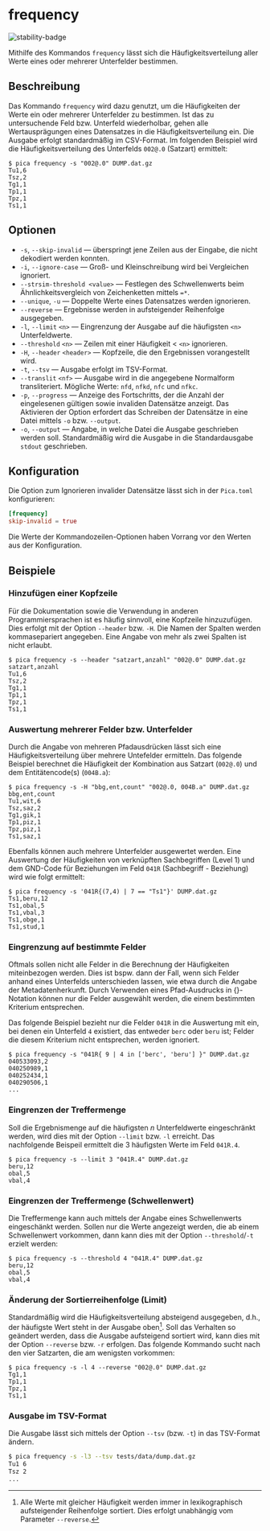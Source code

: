 # frequency

![stability-badge](https://img.shields.io/badge/stability-stable-green?style=flat-square)

Mithilfe des Kommandos `frequency` lässt sich die Häufigkeitsverteilung
aller Werte eines oder mehrerer Unterfelder bestimmen.

## Beschreibung

Das Kommando `frequency` wird dazu genutzt, um die Häufigkeiten der
Werte ein oder mehrerer Unterfelder zu bestimmen. Ist das zu
untersuchende Feld bzw. Unterfeld wiederholbar, gehen alle
Wertausprägungen eines Datensatzes in die Häufigkeitsverteilung ein. Die
Ausgabe erfolgt standardmäßig im CSV-Format. Im folgenden Beispiel wird
die Häufigkeitsverteilung des Unterfelds `002@.0` (Satzart) ermittelt:

```console
$ pica frequency -s "002@.0" DUMP.dat.gz
Tu1,6
Tsz,2
Tg1,1
Tp1,1
Tpz,1
Ts1,1

```

## Optionen

* `-s`, `--skip-invalid` — überspringt jene Zeilen aus der Eingabe, die
  nicht dekodiert werden konnten.
* `-i`, `--ignore-case` — Groß- und Kleinschreibung wird bei Vergleichen
  ignoriert.
* `--strsim-threshold <value>` — Festlegen des Schwellenwerts beim
  Ähnlichkeitsvergleich von Zeichenketten mittels `=*`.
* `--unique`, `-u`  — Doppelte Werte eines Datensatzes werden
  ignorieren.
* `--reverse` — Ergebnisse werden in aufsteigender Reihenfolge
  ausgegeben.
* `-l`, `--limit` `<n>` — Eingrenzung der Ausgabe auf die häufigsten
  `<n>` Unterfeldwerte.
* `--threshold` `<n>` — Zeilen mit einer Häufigkeit < `<n>` ignorieren.
* `-H`, `--header` `<header>` — Kopfzeile, die den Ergebnissen
  vorangestellt wird.
* `-t`, `--tsv` — Ausgabe erfolgt im TSV-Format.
* `--translit` `<nf>` — Ausgabe wird in die angegebene Normalform
  transliteriert. Mögliche Werte: `nfd`, `nfkd`, `nfc` und `nfkc`.
* `-p`, `--progress` — Anzeige des Fortschritts, der die Anzahl der
  eingelesenen gültigen sowie invaliden Datensätze anzeigt. Das
  Aktivieren der Option erfordert das Schreiben der Datensätze in eine
  Datei mittels `-o` bzw. `--output`.
* `-o`, `--output` — Angabe, in welche Datei die Ausgabe geschrieben
  werden soll. Standardmäßig wird die Ausgabe in die Standardausgabe
  `stdout` geschrieben.

## Konfiguration

<!-- TODO: Link zum allgemeinen Kapitel über die Konfigurationsdatei -->

Die Option zum Ignorieren invalider Datensätze lässt sich in der
`Pica.toml` konfigurieren:

```toml
[frequency]
skip-invalid = true
```

Die Werte der Kommandozeilen-Optionen haben Vorrang vor den Werten aus
der Konfiguration.


## Beispiele

### Hinzufügen einer Kopfzeile

Für die Dokumentation sowie die Verwendung in anderen Programmiersprachen
ist es häufig sinnvoll, eine Kopfzeile hinzuzufügen. Dies erfolgt mit der
Option `--header` bzw. `-H`. Die Namen der Spalten werden kommasepariert
angegeben. Eine Angabe von mehr als zwei Spalten ist nicht erlaubt.

```console
$ pica frequency -s --header "satzart,anzahl" "002@.0" DUMP.dat.gz
satzart,anzahl
Tu1,6
Tsz,2
Tg1,1
Tp1,1
Tpz,1
Ts1,1

```

### Auswertung mehrerer Felder bzw. Unterfelder

Durch die Angabe von mehreren Pfadausdrücken lässt sich eine
Häufigkeitsverteilung über mehrere Untefelder ermitteln. Das folgende
Beispiel berechnet die Häufigkeit der Kombination aus Satzart (`002@.0`)
und dem Entitätencode(s) (`004B.a`):

```console
$ pica frequency -s -H "bbg,ent,count" "002@.0, 004B.a" DUMP.dat.gz
bbg,ent,count
Tu1,wit,6
Tsz,saz,2
Tg1,gik,1
Tp1,piz,1
Tpz,piz,1
Ts1,saz,1

```

Ebenfalls können auch mehrere Unterfelder ausgewertet werden. Eine
Auswertung der Häufigkeiten von verknüpften Sachbegriffen (Level 1) und
dem GND-Code für Beziehungen im Feld `041R` (Sachbegriff - Beziehung)
wird wie folgt ermittelt:

```console
$ pica frequency -s '041R{(7,4) | 7 == "Ts1"}' DUMP.dat.gz
Ts1,beru,12
Ts1,obal,5
Ts1,vbal,3
Ts1,obge,1
Ts1,stud,1

```

### Eingrenzung auf bestimmte Felder

Oftmals sollen nicht alle Felder in die Berechnung der Häufigkeiten
miteinbezogen werden. Dies ist bspw. dann der Fall, wenn sich Felder
anhand eines Unterfelds unterschieden lassen, wie etwa durch die Angabe
der Metadatenherkunft. Durch Verwenden eines Pfad-Ausdrucks in
{}-Notation können nur die Felder ausgewählt werden, die einem
bestimmten Kriterium entsprechen.

Das folgende Beispiel bezieht nur die Felder `041R` in die Auswertung
mit ein, bei denen ein Unterfeld `4` existiert, das entweder `berc` oder
`beru` ist; Felder die diesem Kriterium nicht entsprechen, werden
ignoriert.

```console
$ pica frequency -s "041R{ 9 | 4 in ['berc', 'beru'] }" DUMP.dat.gz
040533093,2
040250989,1
040252434,1
040290506,1
...
```

### Eingrenzen der Treffermenge

Soll die Ergebnismenge auf die häufigsten _n_ Unterfeldwerte
eingeschränkt werden, wird dies mit der Option `--limit` bzw. `-l`
erreicht. Das nachfolgende Beispeil ermittelt die 3 häufigsten Werte im
Feld `041R.4`.

```console
$ pica frequency -s --limit 3 "041R.4" DUMP.dat.gz
beru,12
obal,5
vbal,4

```

### Eingrenzen der Treffermenge (Schwellenwert)

Die Treffermenge kann auch mittels der Angabe eines Schwellenwerts
eingeschänkt werden. Sollen nur die Werte angezeigt werden, die ab einem
Schwellenwert vorkommen, dann kann dies mit der Option
`--threshold`/`-t` erzielt werden:

```console
$ pica frequency -s --threshold 4 "041R.4" DUMP.dat.gz
beru,12
obal,5
vbal,4

```

### Änderung der Sortierreihenfolge (Limit)

Standardmäßig wird die Häufigkeitsverteilung absteigend ausgegeben,
d.h., der häufigste Wert steht in der Ausgabe oben[^fn1]. Soll das
Verhalten so geändert werden, dass die Ausgabe aufsteigend sortiert wird,
kann dies mit der Option `--reverse` bzw. `-r` erfolgen. Das folgende
Kommando sucht nach den vier Satzarten, die am wenigsten vorkommen:

```console
$ pica frequency -s -l 4 --reverse "002@.0" DUMP.dat.gz
Tg1,1
Tp1,1
Tpz,1
Ts1,1

```

### Ausgabe im TSV-Format

Die Ausgabe lässt sich mittels der Option `--tsv` (bzw. `-t`) in das
TSV-Format ändern.

```bash
$ pica frequency -s -l3 --tsv tests/data/dump.dat.gz
Tu1	6
Tsz	2
...
```

[^fn1]: Alle Werte mit gleicher Häufigkeit werden immer in lexikographisch
    aufsteigender Reihenfolge sortiert. Dies erfolgt unabhängig vom
    Parameter `--reverse`.
